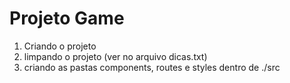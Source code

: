 # Projeto Game

1) Criando o projeto
2) limpando o projeto (ver no arquivo dicas.txt)
3) criando as pastas components, routes e styles dentro de ./src
   
